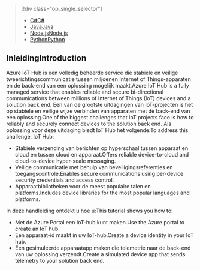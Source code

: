 > [!div class="op_single_selector"]
> * [<span data-ttu-id="02e66-101">C#</span><span class="sxs-lookup"><span data-stu-id="02e66-101">C#</span></span>](../articles/iot-hub/iot-hub-csharp-csharp-getstarted.md)
> * [<span data-ttu-id="02e66-102">Java</span><span class="sxs-lookup"><span data-stu-id="02e66-102">Java</span></span>](../articles/iot-hub/iot-hub-java-java-getstarted.md)
> * [<span data-ttu-id="02e66-103">Node.js</span><span class="sxs-lookup"><span data-stu-id="02e66-103">Node.js</span></span>](../articles/iot-hub/iot-hub-node-node-getstarted.md)
> * [<span data-ttu-id="02e66-104">Python</span><span class="sxs-lookup"><span data-stu-id="02e66-104">Python</span></span>](../articles/iot-hub/iot-hub-python-getstarted.md)
> 
> 

## <a name="introduction"></a><span data-ttu-id="02e66-105">Inleiding</span><span class="sxs-lookup"><span data-stu-id="02e66-105">Introduction</span></span>
<span data-ttu-id="02e66-106">Azure IoT Hub is een volledig beheerde service die stabiele en veilige tweerichtingscommunicatie tussen miljoenen Internet of Things-apparaten en de back-end van een oplossing mogelijk maakt.</span><span class="sxs-lookup"><span data-stu-id="02e66-106">Azure IoT Hub is a fully managed service that enables reliable and secure bi-directional communications between millions of Internet of Things (IoT) devices and a solution back end.</span></span> <span data-ttu-id="02e66-107">Een van de grootste uitdagingen van IoT-projecten is het op stabiele en veilige wijze verbinden van apparaten met de back-end van een oplossing.</span><span class="sxs-lookup"><span data-stu-id="02e66-107">One of the biggest challenges that IoT projects face is how to reliably and securely connect devices to the solution back end.</span></span> <span data-ttu-id="02e66-108">Als oplossing voor deze uitdaging biedt IoT Hub het volgende:</span><span class="sxs-lookup"><span data-stu-id="02e66-108">To address this challenge, IoT Hub:</span></span>

* <span data-ttu-id="02e66-109">Stabiele verzending van berichten op hyperschaal tussen apparaat en cloud en tussen cloud en apparaat.</span><span class="sxs-lookup"><span data-stu-id="02e66-109">Offers reliable device-to-cloud and cloud-to-device hyper-scale messaging.</span></span>
* <span data-ttu-id="02e66-110">Veilige communicatie met behulp van beveiligingsreferenties en toegangscontrole.</span><span class="sxs-lookup"><span data-stu-id="02e66-110">Enables secure communications using per-device security credentials and access control.</span></span>
* <span data-ttu-id="02e66-111">Apparaatbibliotheken voor de meest populaire talen en platforms.</span><span class="sxs-lookup"><span data-stu-id="02e66-111">Includes device libraries for the most popular languages and platforms.</span></span>

<span data-ttu-id="02e66-112">In deze handleiding ontdekt u hoe u:</span><span class="sxs-lookup"><span data-stu-id="02e66-112">This tutorial shows you how to:</span></span>

* <span data-ttu-id="02e66-113">Met de Azure Portal een IoT-hub kunt maken.</span><span class="sxs-lookup"><span data-stu-id="02e66-113">Use the Azure portal to create an IoT hub.</span></span>
* <span data-ttu-id="02e66-114">Een apparaat-id maakt in uw IoT-hub.</span><span class="sxs-lookup"><span data-stu-id="02e66-114">Create a device identity in your IoT hub.</span></span>
* <span data-ttu-id="02e66-115">Een gesimuleerde apparaatapp maken die telemetrie naar de back-end van uw oplossing verzendt.</span><span class="sxs-lookup"><span data-stu-id="02e66-115">Create a simulated device app that sends telemetry to your solution back end.</span></span>

